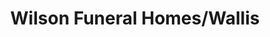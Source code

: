 ---
title: "Wilson Funeral Homes/Wallis"
url: /ringgold/wilson-funeral-homes-wallis/
shop: funeral directors
---